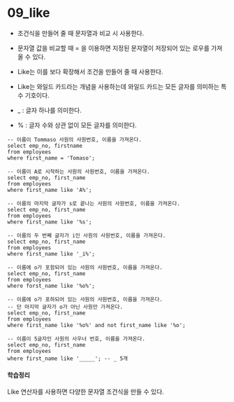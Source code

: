 # 09_like



- 조건식을 만들어 줄 때 문자열과 비교 시 사용한다.
- 문자열 값을 비교할 때 = 을 이용하면 지정된 문자열이 저장되어 있는 로우를 가져 올 수 있다.

- Like는 이를 보다 확장해서 조건을 만들어 줄 때 사용한다.
- Like는 와일드 카드라는 개념을 사용하는데 와일드 카드는 모든 글자를 의미하는 특수 기호이다.
- _ : 글자 하나를 의미한다.
- % : 글자 수와 상관 없이 모든 글자를 의미한다.



```mysql
-- 이름이 Tommaso 사원의 사원번호, 이름을 가져온다.
select emp_no, firstname
from employees
where first_name = 'Tomaso';

-- 이름이 A로 시작하는 사원의 사원번호, 이름을 가져온다.
select emp_no, first_name
from employees
where first_name like 'A%';

-- 이름의 마지막 글자가 s로 끝나는 사원의 사원번호, 이름을 가져온다.
select emp_no, first_name
from employees
where first_name like '%s';

-- 이름의 두 번째 글자가 i인 사원의 사원번호, 이름을 가져온다.
select emp_no, first_name
from employees
where first_name like '_i%';

-- 이름에 o가 포함되어 있는 사원의 사원번호, 이름을 가져온다.
select emp_no, first_name
from employees
where forst_name like '%o%';

-- 이름에 o가 포하되어 있는 사원의 사원번호, 이름을 가져온다.
-- 단 마지막 글자가 o가 아닌 사원만 가져온다.
select emp_no, first_name
from employees
where first_name like '%o%' and not first_name like '%o';

-- 이름이 5글자인 사원의 사우너 번호, 이름을 가져온다.
select emp_no, first_name
from employees
where first_name like '_____'; -- _ 5개

```



#### 학습정리

Like 연산자를 사용하면 다양한 문자열 조건식을 만들 수 있다.